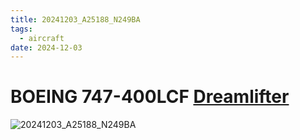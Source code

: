 ```yaml
---
title: 20241203_A25188_N249BA
tags:
  - aircraft
date: 2024-12-03
---
```


# BOEING 747-400LCF [Dreamlifter](https://en.wikipedia.org/wiki/Boeing_Dreamlifter)

![20241203_A25188_N249BA](/aircraft/20241203_A25188_N249BA.jpg)